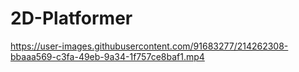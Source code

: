 # 2D-Platformer
https://user-images.githubusercontent.com/91683277/214262308-bbaaa569-c3fa-49eb-9a34-1f757ce8baf1.mp4
